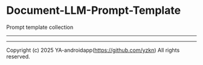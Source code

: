 # Document-LLM-Prompt-Template

Prompt template collection

---

---

Copyright (c) 2025 YA-androidapp(https://github.com/yzkn) All rights reserved.
